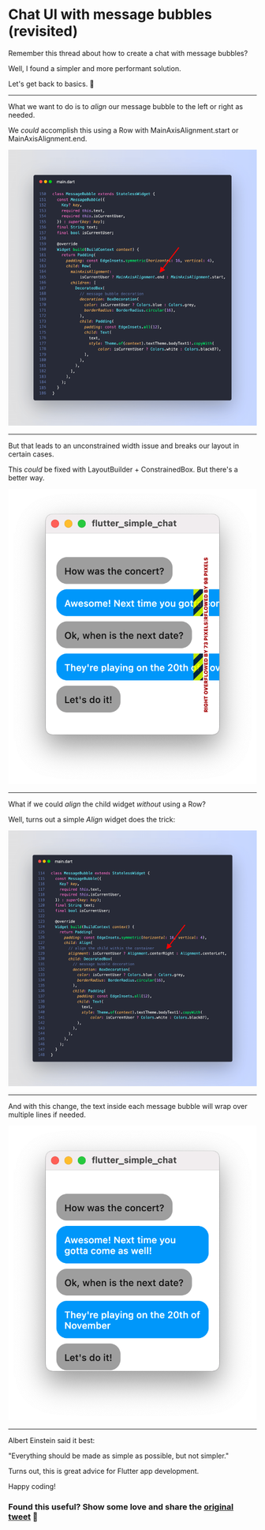 # Chat UI with message bubbles (revisited)

Remember this thread about how to create a chat with message bubbles?

Well, I found a simpler and more performant solution.

Let's get back to basics. 🧵

-----

What we want to do is to *align* our message bubble to the left or right as needed.

We *could* accomplish this using a Row with MainAxisAlignment.start or MainAxisAlignment.end.

![](010_message_bubble_row_code.png)

---

But that leads to an unconstrained width issue and breaks our layout in certain cases.

This *could* be fixed with LayoutBuilder + ConstrainedBox. But there's a better way.

![](010_simple_chat_broken.png)

---

What if we could *align* the child widget *without* using a Row?

Well, turns out a simple *Align* widget does the trick:

![](010_message_bubble_alignment_code.png)

---

And with this change, the text inside each message bubble will wrap over multiple lines if needed.

![](010_layout_constrained_box.png)

---

Albert Einstein said it best:

"Everything should be made as simple as possible, but not simpler."

Turns out, this is great advice for Flutter app development.

Happy coding!

### Found this useful? Show some love and share the [original tweet](https://twitter.com/biz84/status/1437692261672919041) 🙏
